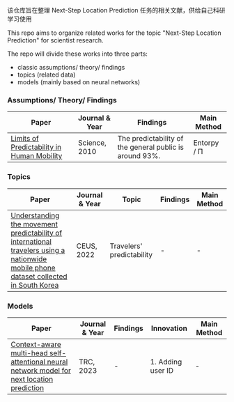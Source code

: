 该仓库旨在整理 Next-Step Location Prediction 任务的相关文献，供给自己科研学习使用

This repo aims to organize related works for the topic "Next-Step Location Prediction" for scientist research.

The repo will divide these works into three parts:

- classic assumptions/ theory/ findings
- topics (related data)
- models (mainly based on neural networks)

### Assumptions/ Theory/ Findings

| Paper                                                                                   | Journal & Year | Findings                                                | Main Method |
| --------------------------------------------------------------------------------------- | -------------- | ------------------------------------------------------- | ----------- |
| [Limits of Predictability in Human Mobility](./findings/limits_entropy/Limits_Pred.pdf) | Science, 2010  | The predictability of the general public is around 93%. | Entorpy / Π |

### Topics

| Paper                                                                                                                                                                               | Journal & Year | Topic                     | Findings | Main Method |
| ----------------------------------------------------------------------------------------------------------------------------------------------------------------------------------- | -------------- | ------------------------- | -------- | ----------- |
| [Understanding the movement predictability of international travelers using a nationwide mobile phone dataset collected in South Korea](./topics/traveler_predictability/readme.md) | CEUS, 2022     | Travelers' predictability | -        | -           |

### Models

| Paper                                                                                                                                       | Journal & Year | Findings | Innovation        | Main Method |
| ------------------------------------------------------------------------------------------------------------------------------------------- | -------------- | -------- | ----------------- | ----------- |
| [Context-aware multi-head self-attentional neural network model for next location prediction](./models/context-aware_mul_attent//readme.md) | TRC, 2023      | -        | 1. Adding user ID | -           |
